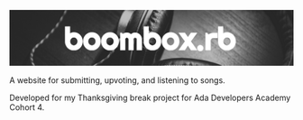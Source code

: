 ![boombox.rb](/app/assets/images/readme.png)

A website for submitting, upvoting, and listening to songs.

Developed for my Thanksgiving break project for Ada Developers Academy Cohort 4.
